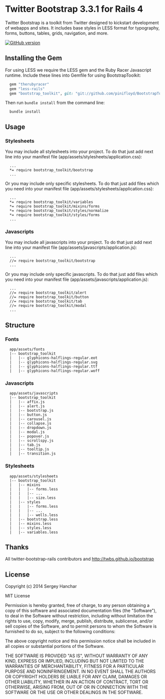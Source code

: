 # Twitter Bootstrap 3.3.1 for Rails 4

Twitter Bootstrap is a toolkit from Twitter designed to kickstart development
of webapps and sites. It includes base styles in LESS format for typography,
forms, buttons, tables, grids, navigation, and more.

[![GitHub version](https://badge.fury.io/gh/pinifloyd%2FBootstrapToolkit.svg)](http://badge.fury.io/gh/pinifloyd%2FBootstrapToolkit)

## Installing the Gem

For using LESS we require the LESS gem and the Ruby Racer Javascript runtime.
Include these lines into Gemfile for using BootstrapToolkit:

```ruby
  gem "therubyracer"
  gem "less-rails"
  gem "bootstrap_toolkit", git: "git://github.com/pinifloyd/BootstrapToolkit.git"
```

Then run `bundle install` from the command line:

```console
  bundle install
```

## Usage

### Stylesheets

You may include all stylesheets into your project. To do that just add next
line into your manifest file (app/assets/stylesheets/application.css):

```
  ...
  *= require bootstrap_toolkit/bootstrap
  ...
```

Or you may include only specific stylesheets. To do that just add files which
you need into your manifest file (app/assets/stylesheets/application.css):

```
  ...
  *= require bootstrap_toolkit/variables
  *= require bootstrap_toolkit/mixins/forms
  *= require bootstrap_toolkit/styles/normalize
  *= require bootstrap_toolkit/styles/forms
  ...
```

### Javascripts

You may include all javascripts into your project. To do that just add next
line into your manifest file (app/assets/javascripts/application.js):

```
  ...
  //= require bootstrap_toolkit/bootstrap
  ...
```

Or you may include only specific javascripts. To do that just add files which
you need into your manifest file (app/assets/javascripts/application.js):

```
  ...
  //= require bootstrap_toolkit/alert
  //= require bootstrap_toolkit/button
  //= require bootstrap_toolkit/tab
  //= require bootstrap_toolkit/modal
  ...
```

## Structure

### Fonts

```
  app/assets/fonts
  |-- bootstrap_toolkit
  |   |-- glyphicons-halflings-regular.eot
  |   |-- glyphicons-halflings-regular.svg
  |   |-- glyphicons-halflings-regular.ttf
  |   |-- glyphicons-halflings-regular.woff
```

### Javascripts

```
  app/assets/javascripts
  |-- bootstrap_toolkit
  |   |-- affix.js
  |   |-- alert.js
  |   |-- bootstrap.js
  |   |-- button.js
  |   |-- carousel.js
  |   |-- collapse.js
  |   |-- dropdown.js
  |   |-- modal.js
  |   |-- popover.js
  |   |-- scrollspy.js
  |   |-- tab.js
  |   |-- tooltip.js
  |   |-- transition.js
```

### Stylesheets

```
  app/assets/stylesheets
  |-- bootstrap_toolkit
  |   |-- mixins
  |   |   |-- forms.less
  |   |   |-- ...
  |   |   |-- size.less
  |   |-- styles
  |   |   |-- forms.less
  |   |   |-- ...
  |   |   |-- wells.less
  |   |-- bootstrap.less
  |   |-- mixins.less
  |   |-- styles.less
  |   |-- variables.less
```

## Thanks

All twitter-bootstrap-rails contributors and http://twbs.github.io/bootstrap

## License

Copyright (c) 2014 Sergey Hanchar

MIT License

Permission is hereby granted, free of charge, to any person obtaining
a copy of this software and associated documentation files (the
"Software"), to deal in the Software without restriction, including
without limitation the rights to use, copy, modify, merge, publish,
distribute, sublicense, and/or sell copies of the Software, and to
permit persons to whom the Software is furnished to do so, subject to
the following conditions:

The above copyright notice and this permission notice shall be
included in all copies or substantial portions of the Software.

THE SOFTWARE IS PROVIDED "AS IS", WITHOUT WARRANTY OF ANY KIND,
EXPRESS OR IMPLIED, INCLUDING BUT NOT LIMITED TO THE WARRANTIES OF
MERCHANTABILITY, FITNESS FOR A PARTICULAR PURPOSE AND
NONINFRINGEMENT. IN NO EVENT SHALL THE AUTHORS OR COPYRIGHT HOLDERS BE
LIABLE FOR ANY CLAIM, DAMAGES OR OTHER LIABILITY, WHETHER IN AN ACTION
OF CONTRACT, TORT OR OTHERWISE, ARISING FROM, OUT OF OR IN CONNECTION
WITH THE SOFTWARE OR THE USE OR OTHER DEALINGS IN THE SOFTWARE.

